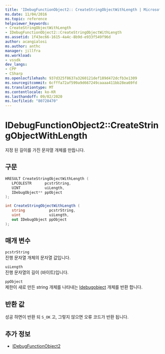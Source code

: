 ```yaml
---
title: 'IDebugFunctionObject2:: CreateStringObjectWithLength | Microsoft Docs'
ms.date: 11/04/2016
ms.topic: reference
helpviewer_keywords:
- CreateStringObjectWithLength
- IDebugFunctionObject2::CreateStringObjectWithLength
ms.assetid: 1f43ec66-1615-4a4c-8b9d-e933f549f96d
author: acangialosi
ms.author: anthc
manager: jillfra
ms.workload:
- vssdk
dev_langs:
- CPP
- CSharp
ms.openlocfilehash: 937d325f8637a3260121def189d472dcfb3e1309
ms.sourcegitcommit: 6cfffa72af599a9d667249caaaa411bb28ea69fd
ms.translationtype: MT
ms.contentlocale: ko-KR
ms.lasthandoff: 09/02/2020
ms.locfileid: "80728470"
---
```

# <a name="idebugfunctionobject2createstringobjectwithlength"></a>IDebugFunctionObject2::CreateStringObjectWithLength
지정 된 길이를 가진 문자열 개체를 만듭니다.

## <a name="syntax"></a>구문

```cpp
HRESULT CreateStringObjectWithLength (
   LPCOLESTR      pcstrString,
   UINT           uiLength,
   IDebugObject** ppObject
);
```

```csharp
int CreateStringObjectWithLength (
   string           pcstrString,
   uint             uiLength,
   out IDebugObject ppObject
);
```

## <a name="parameters"></a>매개 변수
`pcstrString`\
진행 문자열 개체의 문자열 값입니다.

`uiLength`\
진행 문자열의 길이 (바이트)입니다.

`ppObject`\
제한이 새로 만든 string 개체를 나타내는 [Idebugobject](../../../extensibility/debugger/reference/idebugobject.md) 개체를 반환 합니다.

## <a name="return-value"></a>반환 값
 성공 하면이 반환 되 `S_OK` 고, 그렇지 않으면 오류 코드가 반환 됩니다.

## <a name="see-also"></a>추가 정보
- [IDebugFunctionObject2](../../../extensibility/debugger/reference/idebugfunctionobject2.md)
